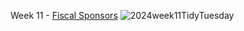 Week 11 - [Fiscal Sponsors](https://github.com/rfordatascience/tidytuesday/blob/master/data/2024/2024-03-12/readme.md)
![2024week11TidyTuesday](https://github.com/sndaba/2024TidyTuesday/assets/53818579/bc88d098-9e4d-4de8-bf51-aadbfe6b8edc)
